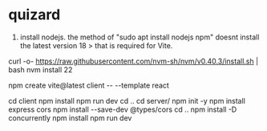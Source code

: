 # quizard

1. install nodejs. 
the method of "sudo apt install nodejs npm" doesnt install the latest version 18 > that is required for Vite.

curl -o- https://raw.githubusercontent.com/nvm-sh/nvm/v0.40.3/install.sh | bash
nvm install 22


npm create vite@latest client -- --template react

cd client
npm install 
npm run dev
cd ..
cd server/
npm init -y
npm install express cors
npm install --save-dev @types/cors 
cd ..
npm install -D concurrently
npm install
npm run dev